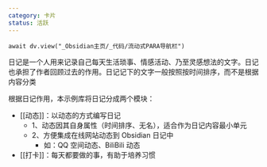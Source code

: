 ```yaml
---
category: 卡片
status: 活跃
---
```

```dataviewjs
await dv.view("_Obsidian主页/_代码/流动式PARA导航栏")
```

日记是一个人用来记录自己每天生活琐事、情感活动、乃至灵感想法的文字。日记也承担了作者回顾过去的作用。日记记下的文字一般按照按时间排序，而不是根据内容分类

根据日记作用，本示例库将日记分成两个模块：

- [[动态]]：以动态的方式编写日记
	- 1、动态因其自身属性（时间排序、无名），适合作为日记内容最小单元
	- 2、方便集成在线网站动态到 Obsidian 日记中
		- 如：QQ 空间动态、BiliBili 动态
- [[打卡]]：每天都要做的事，有助于培养习惯
